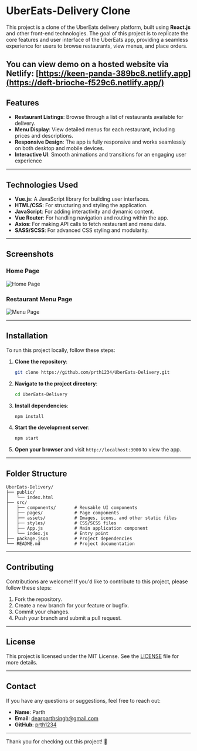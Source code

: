 # UberEats-Delivery Clone

This project is a clone of the UberEats delivery platform, built using **React.js** and other front-end technologies. The goal of this project is to replicate the core features and user interface of the UberEats app, providing a seamless experience for users to browse restaurants, view menus, and place orders.

You can view demo on a hosted website via Netlify: [https://keen-panda-389bc8.netlify.app](https://deft-brioche-f529c6.netlify.app/)
---

## Features

- **Restaurant Listings**: Browse through a list of restaurants available for delivery.
- **Menu Display**: View detailed menus for each restaurant, including prices and descriptions.
- **Responsive Design**: The app is fully responsive and works seamlessly on both desktop and mobile devices.
- **Interactive UI**: Smooth animations and transitions for an engaging user experience

---

## Technologies Used

- **Vue.js**: A JavaScript library for building user interfaces.
- **HTML/CSS**: For structuring and styling the application.
- **JavaScript**: For adding interactivity and dynamic content.
- **Vue Router**: For handling navigation and routing within the app.
- **Axios**: For making API calls to fetch restaurant and menu data.
- **SASS/SCSS**: For advanced CSS styling and modularity.

---

## Screenshots

### Home Page
![Home Page](https://i.ibb.co/0ycqFyYr/Screenshot-2025-02-01-at-12-10-40-PM.png)

### Restaurant Menu Page
![Menu Page](https://i.ibb.co/Gfv2sFMh/Screenshot-2025-02-01-at-12-09-20-PM.png)

---

## Installation

To run this project locally, follow these steps:

1. **Clone the repository**:
   ```bash
   git clone https://github.com/prth1234/UberEats-Delivery.git
   ```

2. **Navigate to the project directory**:
   ```bash
   cd UberEats-Delivery
   ```

3. **Install dependencies**:
   ```bash
   npm install
   ```

4. **Start the development server**:
   ```bash
   npm start
   ```

5. **Open your browser** and visit `http://localhost:3000` to view the app.

---

## Folder Structure

```
UberEats-Delivery/
├── public/
│   └── index.html
├── src/
│   ├── components/       # Reusable UI components
│   ├── pages/            # Page components
│   ├── assets/           # Images, icons, and other static files
│   ├── styles/           # CSS/SCSS files
│   ├── App.js            # Main application component
│   └── index.js          # Entry point
├── package.json          # Project dependencies
└── README.md             # Project documentation
```

---

## Contributing

Contributions are welcome! If you'd like to contribute to this project, please follow these steps:

1. Fork the repository.
2. Create a new branch for your feature or bugfix.
3. Commit your changes.
4. Push your branch and submit a pull request.

---

## License

This project is licensed under the MIT License. See the [LICENSE](LICENSE) file for more details.

---

## Contact

If you have any questions or suggestions, feel free to reach out:

- **Name**: Parth
- **Email**: dearparthsingh@gmail.com
- **GitHub**: [prth1234](https://github.com/prth1234)

---

Thank you for checking out this project! 🚀
